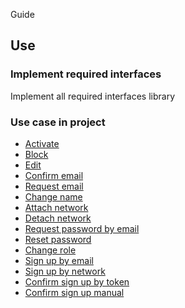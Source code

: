Guide

## Use

### Implement required interfaces

Implement all required interfaces library

### Use case in project

* [Activate](use.md#activate)
* [Block](use.md#block)
* [Edit](use.md#edit)
* [Confirm email](use.md#confirm-email)
* [Request email](use.md#request-email)
* [Change name](use.md#change-name)
* [Attach network](use.md#attach-network)
* [Detach network](use.md#detach-network)
* [Request password by email](use.md#request-password-by-email)
* [Reset password](use.md#reset-password)
* [Change role](use.md#change-role)
* [Sign up by email](use.md#sign-up-by-email)
* [Sign up by network](use.md#sign-up-by-network)
* [Confirm sign up by token](use.md#confirm-sign-up-by-token)
* [Confirm sign up manual](use.md#confirm-sign-up-manual)